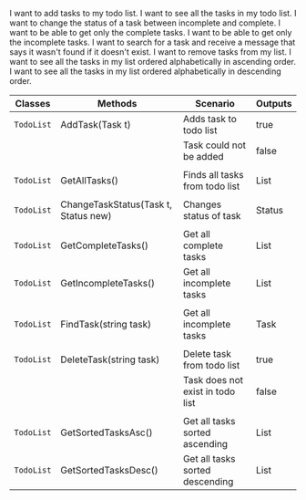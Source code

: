 I want to add tasks to my todo list.
I want to see all the tasks in my todo list.
I want to change the status of a task between incomplete and complete.
I want to be able to get only the complete tasks.
I want to be able to get only the incomplete tasks.
I want to search for a task and receive a message that says it wasn't found if it doesn't exist.
I want to remove tasks from my list.
I want to see all the tasks in my list ordered alphabetically in ascending order.
I want to see all the tasks in my list ordered alphabetically in descending order.



| Classes       | Methods			     					 |  Scenario								 | Outputs			|
| ------------- | -------------	     						 |  ------------							 | -----------		|
| `TodoList`    | AddTask(Task t)							 |  Adds task to todo list					 | true				|
|				| 											 |  Task could not be added					 | false			|
|				|										     |											 |      			|
| `TodoList`    | GetAllTasks()	     					     |  Finds all tasks from todo list			 | List<Task>		|
|               |				    						 |											 |					|
| `TodoList`    | ChangeTaskStatus(Task t, Status new)	     |  Changes status of task					 | Status		    |
|               |				    						 |											 |					|
| `TodoList`    | GetCompleteTasks()						 |  Get all complete tasks					 | List<Task>		|
| `TodoList`    | GetIncompleteTasks()						 |  Get all incomplete tasks				 | List<Task>		|
|               |				    						 |											 |					|
| `TodoList`    | FindTask(string task)						 |  Get all incomplete tasks				 | Task				|
|               |				    						 |											 |					|
| `TodoList`    | DeleteTask(string task)					 |  Delete task from todo list				 | true				|
|               |				    						 |	 Task does not exist in todo list		 | false			|
|               |				    						 |											 |					|
| `TodoList`    | GetSortedTasksAsc()						 |  Get all tasks sorted ascending			 | List<Task>		|
| `TodoList`    | GetSortedTasksDesc()						 |  Get all tasks sorted descending			 | List<Task>		|